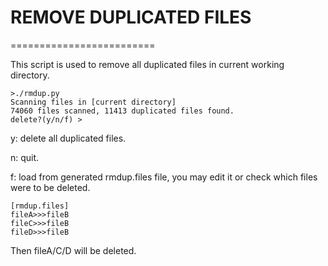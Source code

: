 # REMOVE DUPLICATED FILES
=========================

This script is used to remove all duplicated files in current working directory.


```
>./rmdup.py
Scanning files in [current directory]
74060 files scanned, 11413 duplicated files found.
delete?(y/n/f) > 
```

y: delete all duplicated files.

n: quit.

f: load from generated rmdup.files file, you may edit it or check which files were to be deleted.

```
[rmdup.files]
fileA>>>fileB
fileC>>>fileB
fileD>>>fileB
```

Then fileA/C/D will be deleted.